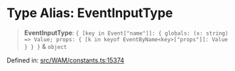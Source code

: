 # Type Alias: EventInputType

> **EventInputType**: `{ [key in Event["name"]]: { globals: (x: string) => Value; props: { [k in keyof EventByName<key>["props"]]: Value } } }` & `object`

Defined in: [src/WAM/constants.ts:15374](https://github.com/Fokusdotid/Baileys/blob/f4c7971f59af0b012f8de667e7a21ae12f7bbf19/src/WAM/constants.ts#L15374)

